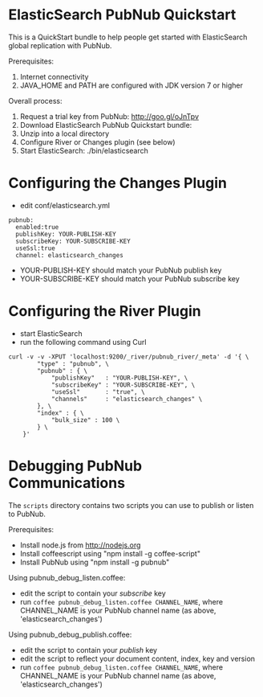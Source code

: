 # ElasticSearch PubNub Quickstart

This is a QuickStart bundle to help people get started with
ElasticSearch global replication with PubNub.

Prerequisites:

1. Internet connectivity
1. JAVA_HOME and PATH are configured with JDK version 7 or higher

Overall process:

1. Request a trial key from PubNub: http://goo.gl/oJnTpv
1. Download ElasticSearch PubNub Quickstart bundle: 
1. Unzip into a local directory
1. Configure River or Changes plugin (see below)
1. Start ElasticSearch: ./bin/elasticsearch


# Configuring the Changes Plugin

* edit conf/elasticsearch.yml

```
pubnub:
  enabled:true
  publishKey: YOUR-PUBLISH-KEY
  subscribeKey: YOUR-SUBSCRIBE-KEY
  useSsl:true
  channel: elasticsearch_changes
```

* YOUR-PUBLISH-KEY should match your PubNub publish key
* YOUR-SUBSCRIBE-KEY should match your PubNub subscribe key


# Configuring the River Plugin

* start ElasticSearch
* run the following command using Curl

```
curl -v -v -XPUT 'localhost:9200/_river/pubnub_river/_meta' -d '{ \
	    "type" : "pubnub", \
	    "pubnub" : { \
	        "publishKey"   : "YOUR-PUBLISH-KEY", \
	        "subscribeKey" : "YOUR-SUBSCRIBE-KEY", \
	        "useSsl"       : "true", \
	        "channels"     : "elasticsearch_changes" \
	    }, \
	    "index" : { \
	        "bulk_size" : 100 \
	    } \
	}'
```

# Debugging PubNub Communications

The `scripts` directory contains two scripts you can use to publish or listen to PubNub.

Prerequisites:

* Install node.js from http://nodejs.org
* Install coffeescript using "npm install -g coffee-script"
* Install PubNub using "npm install -g pubnub"

Using pubnub_debug_listen.coffee:

* edit the script to contain your *subscribe* key
* run ```coffee pubnub_debug_listen.coffee CHANNEL_NAME```, where CHANNEL_NAME is your PubNub channel name (as above, 'elasticsearch_changes')

Using pubnub_debug_publish.coffee:

* edit the script to contain your *publish* key
* edit the script to reflect your document content, index, key and version
* run ```coffee pubnub_debug_listen.coffee CHANNEL_NAME```, where CHANNEL_NAME is your PubNub channel name (as above, 'elasticsearch_changes')

